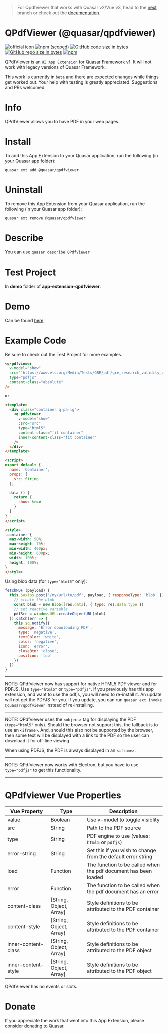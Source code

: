 > For Qpdfviewer that works with Quasar v2/Vue v3, head to the [next](https://github.com/quasarframework/app-extension-qpdfviewer/tree/next) branch or check out the [documentation](https://qpdfviewer.netlify.app/).

QPdfViewer (@quasar/qpdfviewer)
===

![official icon](https://img.shields.io/badge/Quasar%201.0-Official%20UI%20App%20Extension-blue.svg)
![npm (scoped)](https://img.shields.io/npm/v/@quasar/quasar-app-extension-qpdfviewer.svg?style=plastic)
[![GitHub code size in bytes](https://img.shields.io/github/languages/code-size/quasarframework/app-extension-qpdfviewer.svg)]()
[![GitHub repo size in bytes](https://img.shields.io/github/repo-size/quasarframework/app-extension-qpdfviewer.svg)]()
[![npm](https://img.shields.io/npm/dt/@quasar/quasar-app-extension-qpdfviewer.svg)](https://www.npmjs.com/package/@quasar/quasar-app-extension-qpdfviewer)

QPdfViewer is an `UI App Extension` for [Quasar Framework v1](https://v1.quasar-framework.org/). It will not work with legacy versions of Quasar Framework.

This work is currently in `beta` and there are expected changes while things get worked out. Your help with testing is greatly appreciated. Suggestions and PRs welcomed.

# Info
QPdfViewer allows you to have PDF in your web pages.

# Install
To add this App Extension to your Quasar application, run the following (in your Quasar app folder):
```
quasar ext add @quasar/qpdfviewer
```

# Uninstall
To remove this App Extension from your Quasar application, run the following (in your Quasar app folder):
```
quasar ext remove @quasar/qpdfviewer
```

# Describe
You can use `quasar describe QPdfViewer`

# Test Project
In **demo** folder of **app-extension-qpdfviewer**.

# Demo
Can be found [here](https://quasarframework.github.io/app-extension-qpdfviewer)

# Example Code
Be sure to check out the Test Project for more examples.

```html
<q-pdfviewer
  v-model="show"
  src="'https://www.ets.org/Media/Tests/GRE/pdf/gre_research_validity_data.pdf'"
  type="pdfjs"
  content-class="absolute"
/>

or

<template>
  <div class="container q-pa-lg">
    <q-pdfviewer
      v-model="show"
      :src="src"
      type="html5"
      content-class="fit container"
      inner-content-class="fit container"
    />
  </div>
</template>

<script>
export default {
  name: 'Container',
  props: {
    src: String
  },

  data () {
    return {
      show: true
    }
  }
}
</script>

<style>
.container {
  max-width: 50%;
  max-height: 70%;
  min-width: 400px;
  min-height: 600px;
  width: 100%;
  height: 100%;
}
</style>

```

Using blob data (for `type="html5"` only):

```js
fetchPDF (payload) {
  this.$axios.post('/my/url/to/pdf', payload, { responseType: 'blob' }).then(res => {
    // create the blob
    const blob = new Blob([res.data], { type: res.data.type })
    // set reactive variable
    pdfSrc = window.URL.createObjectURL(blob)
  }).catch(err => {
    this.$q.notify({
      message: 'Error downloading PDF',
      type: 'negative',
      textColor: 'white',
      color: 'negative',
      icon: 'error',
      closeBtn: 'close',
      position: 'top'
    })
  })
}
```

---
NOTE:
  QPdfviewer now has support for native HTML5 PDF viewer and for PDFJS. Use `type="html5"` or `type="pdfjs"`. If you previously has this app extension, and want to use the pdfjs, you will need to re-install it. An update will not get the PDFJS for you. If you update, you can run `quasar ext invoke @quasar/qpdfviewer` instead of re-installing.

---
NOTE:
  QPdfviewer uses the `<object>` tag for displaying the PDF (`type="html5"` only). Should the browser not support this, the fallback is to use an `<iframe>`. And, should this also not be supported by the browser, then some text will be displayed with a link to the PDF so the user can download it for off-line viewing.

  When using PDFJS, the PDF is always displayed in an `<iframe>`.

---
NOTE:
  QPdfviewer now works with Electron, but you have to use `type="pdfjs"` to get this functionality.

---

# QPdfviewer Vue Properties
| Vue&nbsp;Property | Type	| Description |
|---|---|---|
| value | Boolean | Use v-model to toggle visiblity |
| src | String | Path to the PDF source |
| type | String | PDF engine to use (values: `html5` or `pdfjs`) |
| error-string | String | Set this if you wish to change from the default error string |
| load | Function | The function to be called when the pdf document has been loaded |
| error | Function | The function to be called when the pdf document has an error |
| content-class | [String, Object, Array] | Style definitions to be attributed to the PDF container |
| content-style | [String, Object, Array] | Style definitions to be attributed to the PDF container |
| inner-content-class | [String, Object, Array] | Style definitions to be attributed to the PDF object |
| inner-content-style | [String, Object, Array] | Style definitions to be attributed to the PDF object |

QPdfViewer has no events or slots.

# Donate
If you appreciate the work that went into this App Extension, please consider [donating to Quasar](https://donate.quasar.dev).
